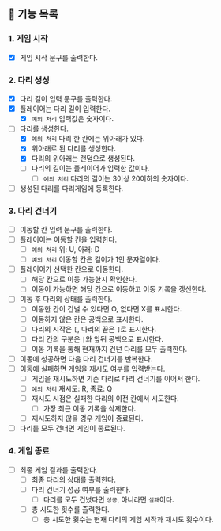 ## 📄 기능 목록

### 1. 게임 시작

- [x] 게임 시작 문구를 출력한다.

### 2. 다리 생성

- [x] 다리 길이 입력 문구를 출력한다.
- [x] 플레이어는 다리 길이 입력한다.
    - [x] `예외 처리` 입력값은 숫자이다.
- [ ] 다리를 생성한다.
    - [x] `예외 처리` 다리 한 칸에는 위아래가 있다.
    - [x] 위아래로 된 다리를 생성한다.
    - [x] 다리의 위아래는 랜덤으로 생성된다.
    - [ ] 다리의 길이는 플레이어가 입력한 값이다.
        - [ ] `예외 처리` 다리의 길이는 3이상 20이하의 숫자이다.
- [ ] 생성된 다리를 다리게임에 등록한다.

### 3. 다리 건너기

- [ ] 이동할 칸 입력 문구를 출력한다.
- [ ] 플레이어는 이동할 칸을 입력한다.
    - [ ] `예외 처리` 위: U, 아래: D
    - [ ] `예외 처리` 이동할 칸은 길이가 1인 문자열이다.
- [ ] 플레이어가 선택한 칸으로 이동한다.
    - [ ] 해당 칸으로 이동 가능한지 확인한다.
    - [ ] 이동이 가능하면 해당 칸으로 이동하고 이동 기록을 갱신한다.
- [ ] 이동 후 다리의 상태를 출력한다.
    - [ ] 이동한 칸이 건널 수 있다면 O, 없다면 X를 표시한다.
    - [ ] 이동하지 않은 칸은 공백으로 표시한다.
    - [ ] 다리의 시작은 `[`, 다리의 끝은 `]`로 표시한다.
    - [ ] 다리 칸의 구분은 `|`와 앞뒤 공백으로 표시한다.
    - [ ] 이동 기록을 통해 현재까지 건넌 다리를 모두 출력한다.
- [ ] 이동에 성공하면 다음 다리 건너기를 반복한다.
- [ ] 이동에 실패하면 게임을 재시도 여부를 입력받는다.
    - [ ] 게임을 재시도하면 기존 다리로 다리 건너기를 이어서 한다.
    - [ ] `예외 처리` 재시도: R, 종료: Q
    - [ ] 재시도 시점은 실패한 다리의 이전 칸에서 시도한다.
        - [ ] 가장 최근 이동 기록을 삭제한다.
    - [ ] 재시도하지 않을 경우 게임이 종료된다.
- [ ] 다리를 모두 건너면 게임이 종료된다.

### 4. 게임 종료

- [ ] 최종 게임 결과를 출력한다.
    - [ ] 최종 다리의 상태를 출력한다.
    - [ ] 다리 건너기 성공 여부를 출력한다.
        - [ ] 다리를 모두 건넜다면 `성공`, 아니라면 `실패`이다.
    - [ ] 총 시도한 횟수를 출력한다.
        - [ ] 총 시도한 횟수는 현재 다리의 게임 시작과 재시도 횟수이다.
